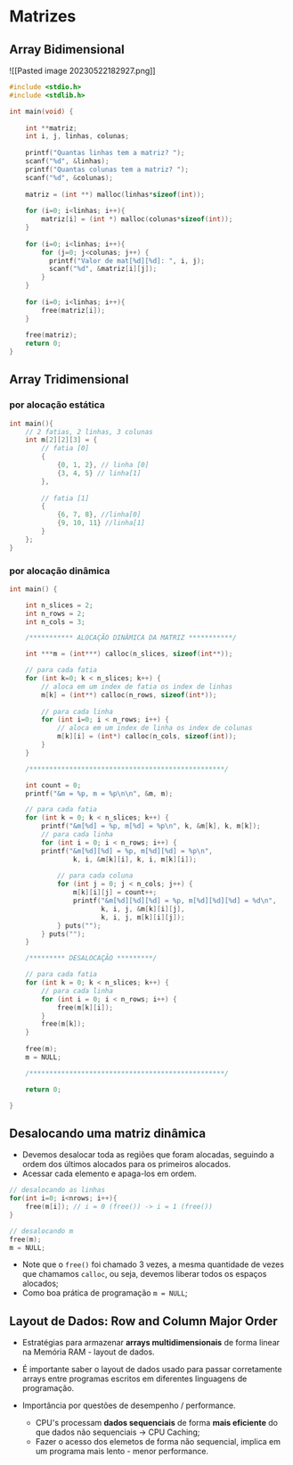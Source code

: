 # Matrizes

## Array Bidimensional

![[Pasted image 20230522182927.png]]

```C
#include <stdio.h>
#include <stdlib.h>

int main(void) {
	
	int **matriz; 
	int i, j, linhas, colunas;
	
	printf("Quantas linhas tem a matriz? ");
	scanf("%d", &linhas);
	printf("Quantas colunas tem a matriz? ");
	scanf("%d", &colunas);
	
	matriz = (int **) malloc(linhas*sizeof(int));
	
	for (i=0; i<linhas; i++){
		matriz[i] = (int *) malloc(colunas*sizeof(int));
	}
	
	for (i=0; i<linhas; i++){
		for (j=0; j<colunas; j++) {
		  printf("Valor de mat[%d][%d]: ", i, j);
		  scanf("%d", &matriz[i][j]);
		}
	}
	
	for (i=0; i<linhas; i++){
		free(matriz[i]);
	}
	
	free(matriz);
	return 0;
}
```

## Array Tridimensional

### por alocação estática
```C
int main(){
	// 2 fatias, 2 linhas, 3 colunas
	int m[2][2][3] = {
		// fatia [0]
		{
			{0, 1, 2}, // linha [0]
			{3, 4, 5} // linha[1] 
		},
		
		// fatia [1]		
		{
			{6, 7, 8}, //linha[0]
			{9, 10, 11} //linha[1]
		}
	};
}
```
 
### por alocação dinâmica

```C
int main() {

    int n_slices = 2;
    int n_rows = 2;
    int n_cols = 3;

    /*********** ALOCAÇÃO DINÂMICA DA MATRIZ ***********/

    int ***m = (int***) calloc(n_slices, sizeof(int**));

    // para cada fatia
    for (int k=0; k < n_slices; k++) {
        // aloca em um index de fatia os index de linhas
        m[k] = (int**) calloc(n_rows, sizeof(int*));
        
        // para cada linha
        for (int i=0; i < n_rows; i++) {
            // aloca em um index de linha os index de colunas
            m[k][i] = (int*) calloc(n_cols, sizeof(int));
        }
    }

    /*************************************************/

    int count = 0;
    printf("&m = %p, m = %p\n\n", &m, m);

    // para cada fatia
    for (int k = 0; k < n_slices; k++) {
        printf("&m[%d] = %p, m[%d] = %p\n", k, &m[k], k, m[k]);
        // para cada linha
        for (int i = 0; i < n_rows; i++) {
        printf("&m[%d][%d] = %p, m[%d][%d] = %p\n",
                k, i, &m[k][i], k, i, m[k][i]);
            
            // para cada coluna
            for (int j = 0; j < n_cols; j++) {
                m[k][i][j] = count++;
                printf("&m[%d][%d][%d] = %p, m[%d][%d][%d] = %d\n",
                       k, i, j, &m[k][i][j],
                       k, i, j, m[k][i][j]);
            } puts("");
        } puts("");
    }

    /********* DESALOCAÇÃO *********/

    // para cada fatia
    for (int k = 0; k < n_slices; k++) {
        // para cada linha
        for (int i = 0; i < n_rows; i++) {
            free(m[k][i]);
        }
        free(m[k]);
    } 
    
    free(m);
    m = NULL;

    /*************************************************/

    return 0;

}
```

## Desalocando uma matriz dinâmica
- Devemos desalocar toda as regiões que foram alocadas, seguindo a ordem dos últimos alocados para os primeiros alocados.
- Acessar cada elemento e apaga-los em ordem.

```C
// desalocando as linhas
for(int i=0; i<nrows; i++){
	free(m[i]); // i = 0 (free()) -> i = 1 (free())
}

// desalocando m
free(m); 
m = NULL;
```

- Note que o ``free()`` foi chamado 3 vezes, a mesma quantidade de vezes que chamamos ``calloc``, ou seja, devemos liberar todos os espaços alocados;
- Como boa prática de programação ``m = NULL``;

## Layout de Dados: Row and Column Major Order
- Estratégias para armazenar **arrays multidimensionais** de forma linear na Memória RAM - layout de dados.

- É importante saber o layout de dados usado para passar corretamente arrays entre programas escritos em diferentes linguagens de programação.

- Importância por questões de desempenho / performance.
	- CPU's processam **dados sequenciais** de forma **mais eficiente** do que dados não sequenciais → CPU Caching;
	- Fazer o acesso dos elemetos de forma não sequencial, implica em um programa mais lento - menor performance.
